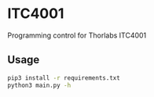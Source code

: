 # ITC4001
Programming control for Thorlabs ITC4001


## Usage
```bash
pip3 install -r requirements.txt
python3 main.py -h
```
